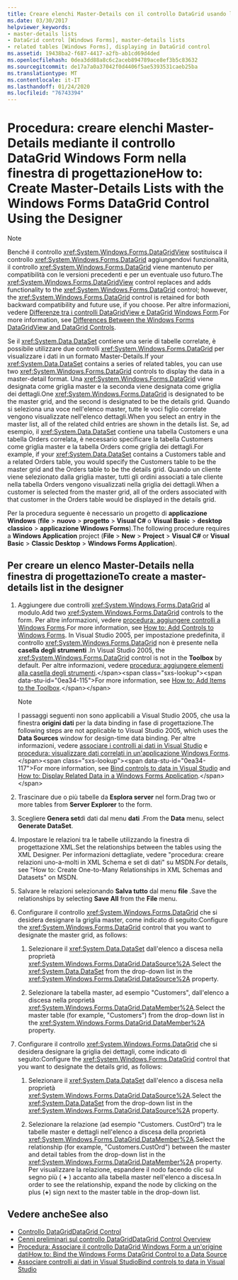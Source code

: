 ```yaml
---
title: Creare elenchi Master-Details con il controllo DataGrid usando la finestra di progettazione
ms.date: 03/30/2017
helpviewer_keywords:
- master-details lists
- DataGrid control [Windows Forms], master-details lists
- related tables [Windows Forms], displaying in DataGrid control
ms.assetid: 19438ba2-f687-4417-a2fb-ab1cd69d4ded
ms.openlocfilehash: 0dea3dd88a8c6c2aceb894789ace8ef3b5c83632
ms.sourcegitcommit: de17a7a0a37042f0d4406f5ae5393531caeb25ba
ms.translationtype: MT
ms.contentlocale: it-IT
ms.lasthandoff: 01/24/2020
ms.locfileid: "76743394"
---
```

# <a name="how-to-create-master-details-lists-with-the-windows-forms-datagrid-control-using-the-designer"></a><span data-ttu-id="0ea34-102">Procedura: creare elenchi Master-Details mediante il controllo DataGrid Windows Form nella finestra di progettazione</span><span class="sxs-lookup"><span data-stu-id="0ea34-102">How to: Create Master-Details Lists with the Windows Forms DataGrid Control Using the Designer</span></span>

> [!NOTE]
> <span data-ttu-id="0ea34-103">Benché il controllo <xref:System.Windows.Forms.DataGridView> sostituisca il controllo <xref:System.Windows.Forms.DataGrid> aggiungendovi funzionalità, il controllo <xref:System.Windows.Forms.DataGrid> viene mantenuto per compatibilità con le versioni precedenti e per un eventuale uso futuro.</span><span class="sxs-lookup"><span data-stu-id="0ea34-103">The <xref:System.Windows.Forms.DataGridView> control replaces and adds functionality to the <xref:System.Windows.Forms.DataGrid> control; however, the <xref:System.Windows.Forms.DataGrid> control is retained for both backward compatibility and future use, if you choose.</span></span> <span data-ttu-id="0ea34-104">Per altre informazioni, vedere [Differenze tra i controlli DataGridView e DataGrid Windows Form](differences-between-the-windows-forms-datagridview-and-datagrid-controls.md).</span><span class="sxs-lookup"><span data-stu-id="0ea34-104">For more information, see [Differences Between the Windows Forms DataGridView and DataGrid Controls](differences-between-the-windows-forms-datagridview-and-datagrid-controls.md).</span></span>

 <span data-ttu-id="0ea34-105">Se il <xref:System.Data.DataSet> contiene una serie di tabelle correlate, è possibile utilizzare due controlli <xref:System.Windows.Forms.DataGrid> per visualizzare i dati in un formato Master-Details.</span><span class="sxs-lookup"><span data-stu-id="0ea34-105">If your <xref:System.Data.DataSet> contains a series of related tables, you can use two <xref:System.Windows.Forms.DataGrid> controls to display the data in a master-detail format.</span></span> <span data-ttu-id="0ea34-106">Una <xref:System.Windows.Forms.DataGrid> viene designata come griglia master e la seconda viene designata come griglia dei dettagli.</span><span class="sxs-lookup"><span data-stu-id="0ea34-106">One <xref:System.Windows.Forms.DataGrid> is designated to be the master grid, and the second is designated to be the details grid.</span></span> <span data-ttu-id="0ea34-107">Quando si seleziona una voce nell'elenco master, tutte le voci figlio correlate vengono visualizzate nell'elenco dettagli.</span><span class="sxs-lookup"><span data-stu-id="0ea34-107">When you select an entry in the master list, all of the related child entries are shown in the details list.</span></span> <span data-ttu-id="0ea34-108">Se, ad esempio, il <xref:System.Data.DataSet> contiene una tabella Customers e una tabella Orders correlata, è necessario specificare la tabella Customers come griglia master e la tabella Orders come griglia dei dettagli.</span><span class="sxs-lookup"><span data-stu-id="0ea34-108">For example, if your <xref:System.Data.DataSet> contains a Customers table and a related Orders table, you would specify the Customers table to be the master grid and the Orders table to be the details grid.</span></span> <span data-ttu-id="0ea34-109">Quando un cliente viene selezionato dalla griglia master, tutti gli ordini associati a tale cliente nella tabella Orders vengono visualizzati nella griglia dei dettagli.</span><span class="sxs-lookup"><span data-stu-id="0ea34-109">When a customer is selected from the master grid, all of the orders associated with that customer in the Orders table would be displayed in the details grid.</span></span>

 <span data-ttu-id="0ea34-110">Per la procedura seguente è necessario un progetto di **applicazione Windows** (**file** > **nuovo** > **progetto** > **Visual C#**  o **Visual Basic** > **desktop classico** > **applicazione Windows Forms**).</span><span class="sxs-lookup"><span data-stu-id="0ea34-110">The following procedure requires a **Windows Application** project (**File** > **New** > **Project** > **Visual C#** or **Visual Basic** > **Classic Desktop** > **Windows Forms Application**).</span></span>

## <a name="to-create-a-master-details-list-in-the-designer"></a><span data-ttu-id="0ea34-111">Per creare un elenco Master-Details nella finestra di progettazione</span><span class="sxs-lookup"><span data-stu-id="0ea34-111">To create a master-details list in the designer</span></span>

1. <span data-ttu-id="0ea34-112">Aggiungere due controlli <xref:System.Windows.Forms.DataGrid> al modulo.</span><span class="sxs-lookup"><span data-stu-id="0ea34-112">Add two <xref:System.Windows.Forms.DataGrid> controls to the form.</span></span> <span data-ttu-id="0ea34-113">Per altre informazioni, vedere [procedura: aggiungere controlli a Windows Forms](how-to-add-controls-to-windows-forms.md).</span><span class="sxs-lookup"><span data-stu-id="0ea34-113">For more information, see [How to: Add Controls to Windows Forms](how-to-add-controls-to-windows-forms.md).</span></span> <span data-ttu-id="0ea34-114">In Visual Studio 2005, per impostazione predefinita, il controllo <xref:System.Windows.Forms.DataGrid> non è presente nella **casella degli strumenti** .</span><span class="sxs-lookup"><span data-stu-id="0ea34-114">In Visual Studio 2005, the <xref:System.Windows.Forms.DataGrid> control is not in the **Toolbox** by default.</span></span> <span data-ttu-id="0ea34-115">Per altre informazioni, vedere [procedura: aggiungere elementi alla casella degli strumenti](https://docs.microsoft.com/previous-versions/visualstudio/visual-studio-2010/ms165355(v=vs.100)).</span><span class="sxs-lookup"><span data-stu-id="0ea34-115">For more information, see [How to: Add Items to the Toolbox](https://docs.microsoft.com/previous-versions/visualstudio/visual-studio-2010/ms165355(v=vs.100)).</span></span>

    > [!NOTE]
    > <span data-ttu-id="0ea34-116">I passaggi seguenti non sono applicabili a Visual Studio 2005, che usa la finestra **origini dati** per la data binding in fase di progettazione.</span><span class="sxs-lookup"><span data-stu-id="0ea34-116">The following steps are not applicable to Visual Studio 2005, which uses the **Data Sources** window for design-time data binding.</span></span> <span data-ttu-id="0ea34-117">Per altre informazioni, vedere [associare i controlli ai dati in Visual Studio](/visualstudio/data-tools/bind-controls-to-data-in-visual-studio) e [procedura: visualizzare dati correlati in un'applicazione Windows Forms](https://docs.microsoft.com/previous-versions/visualstudio/visual-studio-2013/57tx3hhe(v=vs.120)).</span><span class="sxs-lookup"><span data-stu-id="0ea34-117">For more information, see [Bind controls to data in Visual Studio](/visualstudio/data-tools/bind-controls-to-data-in-visual-studio) and [How to: Display Related Data in a Windows Forms Application](https://docs.microsoft.com/previous-versions/visualstudio/visual-studio-2013/57tx3hhe(v=vs.120)).</span></span>

2. <span data-ttu-id="0ea34-118">Trascinare due o più tabelle da **Esplora server** nel form.</span><span class="sxs-lookup"><span data-stu-id="0ea34-118">Drag two or more tables from **Server Explorer** to the form.</span></span>

3. <span data-ttu-id="0ea34-119">Scegliere **Genera set**di dati dal menu **dati** .</span><span class="sxs-lookup"><span data-stu-id="0ea34-119">From the **Data** menu, select **Generate DataSet**.</span></span>

4. <span data-ttu-id="0ea34-120">Impostare le relazioni tra le tabelle utilizzando la finestra di progettazione XML.</span><span class="sxs-lookup"><span data-stu-id="0ea34-120">Set the relationships between the tables using the XML Designer.</span></span> <span data-ttu-id="0ea34-121">Per informazioni dettagliate, vedere "procedura: creare relazioni uno-a-molti in XML Schema e set di dati" su MSDN.</span><span class="sxs-lookup"><span data-stu-id="0ea34-121">For details, see "How to: Create One-to-Many Relationships in XML Schemas and Datasets" on MSDN.</span></span>

5. <span data-ttu-id="0ea34-122">Salvare le relazioni selezionando **Salva tutto** dal menu **file** .</span><span class="sxs-lookup"><span data-stu-id="0ea34-122">Save the relationships by selecting **Save All** from the **File** menu.</span></span>

6. <span data-ttu-id="0ea34-123">Configurare il controllo <xref:System.Windows.Forms.DataGrid> che si desidera designare la griglia master, come indicato di seguito:</span><span class="sxs-lookup"><span data-stu-id="0ea34-123">Configure the <xref:System.Windows.Forms.DataGrid> control that you want to designate the master grid, as follows:</span></span>

    1. <span data-ttu-id="0ea34-124">Selezionare il <xref:System.Data.DataSet> dall'elenco a discesa nella proprietà <xref:System.Windows.Forms.DataGrid.DataSource%2A>.</span><span class="sxs-lookup"><span data-stu-id="0ea34-124">Select the <xref:System.Data.DataSet> from the drop-down list in the <xref:System.Windows.Forms.DataGrid.DataSource%2A> property.</span></span>

    2. <span data-ttu-id="0ea34-125">Selezionare la tabella master, ad esempio "Customers", dall'elenco a discesa nella proprietà <xref:System.Windows.Forms.DataGrid.DataMember%2A>.</span><span class="sxs-lookup"><span data-stu-id="0ea34-125">Select the master table (for example, "Customers") from the drop-down list in the <xref:System.Windows.Forms.DataGrid.DataMember%2A> property.</span></span>

7. <span data-ttu-id="0ea34-126">Configurare il controllo <xref:System.Windows.Forms.DataGrid> che si desidera designare la griglia dei dettagli, come indicato di seguito:</span><span class="sxs-lookup"><span data-stu-id="0ea34-126">Configure the <xref:System.Windows.Forms.DataGrid> control that you want to designate the details grid, as follows:</span></span>

    1. <span data-ttu-id="0ea34-127">Selezionare il <xref:System.Data.DataSet> dall'elenco a discesa nella proprietà <xref:System.Windows.Forms.DataGrid.DataSource%2A>.</span><span class="sxs-lookup"><span data-stu-id="0ea34-127">Select the <xref:System.Data.DataSet> from the drop-down list in the <xref:System.Windows.Forms.DataGrid.DataSource%2A> property.</span></span>

    2. <span data-ttu-id="0ea34-128">Selezionare la relazione (ad esempio "Customers. CustOrd") tra le tabelle master e dettagli nell'elenco a discesa della proprietà <xref:System.Windows.Forms.DataGrid.DataMember%2A>.</span><span class="sxs-lookup"><span data-stu-id="0ea34-128">Select the relationship (for example, "Customers.CustOrd") between the master and detail tables from the drop-down list in the <xref:System.Windows.Forms.DataGrid.DataMember%2A> property.</span></span> <span data-ttu-id="0ea34-129">Per visualizzare la relazione, espandere il nodo facendo clic sul segno più ( **+** ) accanto alla tabella master nell'elenco a discesa.</span><span class="sxs-lookup"><span data-stu-id="0ea34-129">In order to see the relationship, expand the node by clicking on the plus (**+**) sign next to the master table in the drop-down list.</span></span>

## <a name="see-also"></a><span data-ttu-id="0ea34-130">Vedere anche</span><span class="sxs-lookup"><span data-stu-id="0ea34-130">See also</span></span>

- [<span data-ttu-id="0ea34-131">Controllo DataGrid</span><span class="sxs-lookup"><span data-stu-id="0ea34-131">DataGrid Control</span></span>](datagrid-control-windows-forms.md)
- [<span data-ttu-id="0ea34-132">Cenni preliminari sul controllo DataGrid</span><span class="sxs-lookup"><span data-stu-id="0ea34-132">DataGrid Control Overview</span></span>](datagrid-control-overview-windows-forms.md)
- [<span data-ttu-id="0ea34-133">Procedura: Associare il controllo DataGrid Windows Form a un'origine dati</span><span class="sxs-lookup"><span data-stu-id="0ea34-133">How to: Bind the Windows Forms DataGrid Control to a Data Source</span></span>](how-to-bind-the-windows-forms-datagrid-control-to-a-data-source.md)
- [<span data-ttu-id="0ea34-134">Associare controlli ai dati in Visual Studio</span><span class="sxs-lookup"><span data-stu-id="0ea34-134">Bind controls to data in Visual Studio</span></span>](/visualstudio/data-tools/bind-controls-to-data-in-visual-studio)
